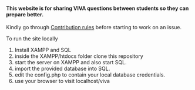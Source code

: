 #### This website is for sharing VIVA questions between students so they can prepare better.



Kindly go through [Contribution rules](/CONTRIBUTING.md) before starting to work on an issue.

To run the site locally
1. Install XAMPP and SQL
2. inside the XAMPP/htdocs folder clone this repository 
3. start the server on XAMPP and also start SQL.
4. import the provided database into SQL.
5. edit the config.php to contain your local database credentials.
6. use your browser to visit localhost/viva




 

  
